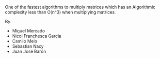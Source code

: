 One of the fastest algorithms to multiply matrices which has an Algorithmic complexity less than O(n^3) when multiplying matrices.

By:
- Miguel Mercado
- Nicol Franchesca Garcia
- Camilo Melo
- Sebastian Nacy
- Juan José Barón
